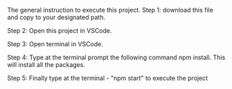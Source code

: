 The general instruction to execute this project.
 Step 1: download this file and copy to your designated path.
 
 Step 2: Open this project in VSCode.
 
 Step 3: Open terminal in VSCode.
 
 Step 4: Type at the terminal prompt the following command
          npm install.
          This will install all the packages.
          
 Step 5: Finally type at the terminal - "npm start" to execute the project
